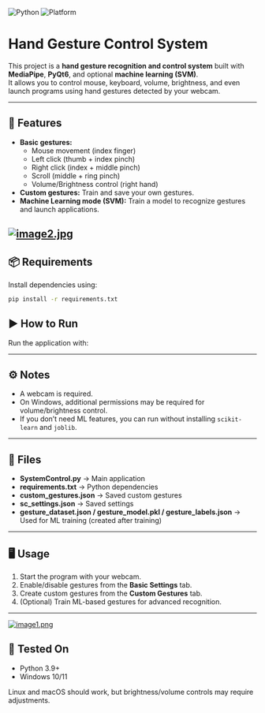 
![Python](https://img.shields.io/badge/python-3.9%2B-blue)
![Platform](https://img.shields.io/badge/platform-Windows-lightgrey)

# Hand Gesture Control System

This project is a **hand gesture recognition and control system** built with **MediaPipe**, **PyQt6**, and optional **machine learning (SVM)**.  
It allows you to control mouse, keyboard, volume, brightness, and even launch programs using hand gestures detected by your webcam.

---

## 🚀 Features
- **Basic gestures:**
  - Mouse movement (index finger)
  - Left click (thumb + index pinch)
  - Right click (index + middle pinch)
  - Scroll (middle + ring pinch)
  - Volume/Brightness control (right hand)
- **Custom gestures:** Train and save your own gestures.
- **Machine Learning mode (SVM):** Train a model to recognize gestures and launch applications.

[![image2.jpg](https://i.postimg.cc/0Q3ZNrdW/image2.jpg)](https://postimg.cc/Fdy0Wr63)
---

## 📦 Requirements
Install dependencies using:

```bash
pip install -r requirements.txt
```

## ▶️ How to Run
Run the application with:


---

## ⚙️ Notes
- A webcam is required.
- On Windows, additional permissions may be required for volume/brightness control.
- If you don’t need ML features, you can run without installing `scikit-learn` and `joblib`.

---

## 📂 Files
- **SystemControl.py** → Main application
- **requirements.txt** → Python dependencies
- **custom_gestures.json** → Saved custom gestures
- **sc_settings.json** → Saved settings
- **gesture_dataset.json / gesture_model.pkl / gesture_labels.json** → Used for ML training (created after training)

---

## 🖥️ Usage
1. Start the program with your webcam.
2. Enable/disable gestures from the **Basic Settings** tab.
3. Create custom gestures from the **Custom Gestures** tab.
4. (Optional) Train ML-based gestures for advanced recognition.

---

[![image1.png](https://i.postimg.cc/h4kpWzGh/image1.png)](https://postimg.cc/9zBGyfZj)

## 📌 Tested On
- Python 3.9+
- Windows 10/11

Linux and macOS should work, but brightness/volume controls may require adjustments.
